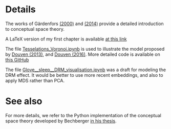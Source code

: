 # Details

The works of Gärdenfors [(2000)](https://doi.org/10.7551/mitpress/2076.001.0001) and [(2014)](https://doi.org/10.7551/mitpress/9629.001.0001) provide a detailed introduction to conceptual space theory.

A LaTeX version of my first chapter is available [at this link](https://github.com/ZygoOoade/conceptual_spaces/blob/main/Chap_1.tex)

The file [Tesselations_Voronoi.ipynb](https://github.com/ZygoOoade/conceptual_spaces/blob/main/Tesselations_Voronoi.ipynb) is used to illustrate the model proposed by [Douven (2013)](https://link.springer.com/article/10.1007/s10992-011-9216-0), and [Douven (2016)](https://doi.org/10.1016/j.cognition.2016.03.007). More detailed code is available on [this GitHub](https://github.com/IgorDouven/LearningConcepts/blob/main/learning_concepts.jl)

The file [Glove__sleep__DRM_visualisation.ipynb](https://github.com/ZygoOoade/conceptual_spaces/blob/main/Glove__sleep__DRM_visualisation.ipynb) was a draft for modeling the DRM effect. It would be better to use more recent embeddings, and also to apply MDS rather than PCA.

# See also
For more details, we refer to the Python implementation of the conceptual space theory developed by Bechberger [in his thesis](https://osnadocs.ub.uni-osnabrueck.de/handle/ds-2023120110100).
